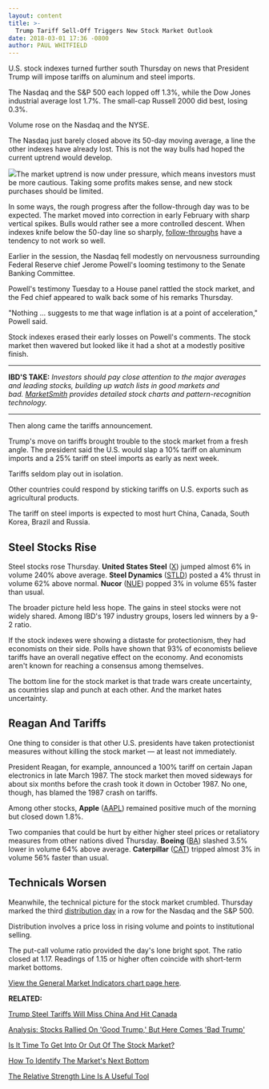 ```yaml
---
layout: content
title: >-
  Trump Tariff Sell-Off Triggers New Stock Market Outlook
date: 2018-03-01 17:36 -0800
author: PAUL WHITFIELD
---
```






U.S. stock indexes turned further south Thursday on news that President Trump will impose tariffs on aluminum and steel imports.




 The Nasdaq and the S&P 500 each lopped off 1.3%, while the Dow Jones industrial average lost 1.7%. The small-cap Russell 2000 did best, losing 0.3%.


Volume rose on the Nasdaq and the NYSE.


The Nasdaq just barely closed above its 50-day moving average, a line the other indexes have already lost. This is not the way bulls had hoped the current uptrend would develop.


![](https://www.investors.com/wp-content/uploads/2018/03/MP_4x4_030118-242x300.png)The market uptrend is now under pressure, which means investors must be more cautious. Taking some profits makes sense, and new stock purchases should be limited.


In some ways, the rough progress after the follow-through day was to be expected. The market moved into correction in early February with sharp vertical spikes. Bulls would rather see a more controlled descent. When indexes knife below the 50-day line so sharply, [follow-throughs](http://www.investors.com/ibd-university/market-timing/market-bottoms/) have a tendency to not work so well.


Earlier in the session, the Nasdaq fell modestly on nervousness surrounding Federal Reserve chief Jerome Powell's looming testimony to the Senate Banking Committee.


Powell's testimony Tuesday to a House panel rattled the stock market, and the Fed chief appeared to walk back some of his remarks Thursday.


"Nothing ... suggests to me that wage inflation is at a point of acceleration," Powell said.


Stock indexes erased their early losses on Powell's comments. The stock market then wavered but looked like it had a shot at a modestly positive finish.




---


**IBD'S TAKE:** *Investors should pay close attention to the major averages and leading stocks, building up watch lists in good markets and bad.* *[MarketSmith](http://www.marketsmith.com) provides detailed stock charts and pattern-recognition technology.*




---


Then along came the tariffs announcement.


Trump's move on tariffs brought trouble to the stock market from a fresh angle. The president said the U.S. would slap a 10% tariff on aluminum imports and a 25% tariff on steel imports as early as next week.


Tariffs seldom play out in isolation.


Other countries could respond by sticking tariffs on U.S. exports such as agricultural products.


The tariff on steel imports is expected to most hurt China, Canada, South Korea, Brazil and Russia.


Steel Stocks Rise
-----------------


Steel stocks rose Thursday. **United States Steel** ([X](https://research.investors.com/quote.aspx?symbol=X)) jumped almost 6% in volume 240% above average. **Steel Dynamics** ([STLD](https://research.investors.com/quote.aspx?symbol=STLD)) posted a 4% thrust in volume 62% above normal. **Nucor** ([NUE](https://research.investors.com/quote.aspx?symbol=NUE)) popped 3% in volume 65% faster than usual.


The broader picture held less hope. The gains in steel stocks were not widely shared. Among IBD's 197 industry groups, losers led winners by a 9-2 ratio.


If the stock indexes were showing a distaste for protectionism, they had economists on their side. Polls have shown that 93% of economists believe tariffs have an overall negative effect on the economy. And economists aren't known for reaching a consensus among themselves.


The bottom line for the stock market is that trade wars create uncertainty, as countries slap and punch at each other. And the market hates uncertainty.


Reagan And Tariffs
------------------


One thing to consider is that other U.S. presidents have taken protectionist measures without killing the stock market — at least not immediately.


President Reagan, for example, announced a 100% tariff on certain Japan electronics in late March 1987. The stock market then moved sideways for about six months before the crash took it down in October 1987. No one, though, has blamed the 1987 crash on tariffs.


Among other stocks, **Apple** ([AAPL](https://research.investors.com/quote.aspx?symbol=AAPL)) remained positive much of the morning but closed down 1.8%.


Two companies that could be hurt by either higher steel prices or retaliatory measures from other nations dived Thursday. **Boeing** ([BA](https://research.investors.com/quote.aspx?symbol=BA)) slashed 3.5% lower in volume 64% above average. **Caterpillar** ([CAT](https://research.investors.com/quote.aspx?symbol=CAT)) tripped almost 3% in volume 56% faster than usual.


Technicals Worsen
-----------------


Meanwhile, the technical picture for the stock market crumbled. Thursday marked the third [distribution day](http://www.investors.com/ibd-university/market-timing/market-tops/) in a row for the Nasdaq and the S&P 500.


Distribution involves a price loss in rising volume and points to institutional selling.


The put-call volume ratio provided the day's lone bright spot. The ratio closed at 1.17. Readings of 1.15 or higher often coincide with short-term market bottoms.


[View the General Market Indicators chart page here](https://www.investors.com/wp-content/uploads/2018/03/IBD0103152502GMI.pdf).


**RELATED:**


[Trump Steel Tariffs Will Miss China And Hit Canada](https://www.investors.com/news/economy/trump-steel-tariffs-will-miss-china-and-hit-canada-wall-street-and-you/)


[Analysis: Stocks Rallied On 'Good Trump,' But Here Comes 'Bad Trump'](https://www.investors.com/market-trend/stock-market-today/good-trump-bad-trump-stocks-rose-on-trump-tax-cuts-fall-on-tariffs/)


[Is It Time To Get Into Or Out Of The Stock Market?](https://www.investors.com/videos/is-it-time-to-get-into-or-out-or-the-stock-market/)


[How To Identify The Market's Next Bottom](https://www.investors.com/how-to-invest/investors-corner/how-to-find-next-stock-market-bottom/)


[The Relative Strength Line Is A Useful Tool](https://www.investors.com/how-to-invest/investors-corner/a-stock-breakout-specialty-tool-the-relative-strength-line/)




